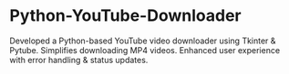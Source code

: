 # Python-YouTube-Downloader
Developed a Python-based YouTube video downloader using Tkinter &amp; Pytube. Simplifies downloading MP4 videos. Enhanced user experience with error handling &amp; status updates.
